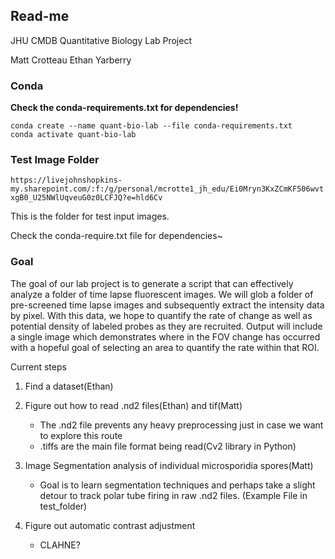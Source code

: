 ## Read-me

JHU CMDB Quantitative Biology Lab Project

Matt Crotteau
Ethan Yarberry
### Conda
**Check the conda-requirements.txt for dependencies!**


```
conda create --name quant-bio-lab --file conda-requirements.txt
conda activate quant-bio-lab
```

### Test Image Folder
```https://livejohnshopkins-my.sharepoint.com/:f:/g/personal/mcrotte1_jh_edu/Ei0Mryn3KxZCmKF506wvtxgB0_U25NWlUqveuG0z0LCFJQ?e=hld6Cv```
 
This is the folder for test input images. 

Check the conda-require.txt file for dependencies~
### Goal
The goal of our lab project is to generate a script that can effectively analyze a folder of time lapse fluorescent images. We will glob a folder of pre-screened time lapse images and subsequently extract the intensity data by pixel. With this data, we hope to quantify the rate of change as well as potential density of labeled probes as they are recruited. Output will include a single image which demonstrates where in the FOV change has occurred with a hopeful goal of selecting an area to quantify the rate within that ROI. 

Current steps
1) Find a dataset(Ethan)
2) Figure out how to read .nd2 files(Ethan) and tif(Matt)
    - The .nd2 file prevents any heavy preprocessing just in case we want to explore this route
    - .tiffs are the main file format being read(Cv2 library in Python)
3) Image Segmentation analysis of individual microsporidia spores(Matt)
    - Goal is to learn segmentation techniques and perhaps take a slight detour to track polar tube firing in raw .nd2 files. (Example File in test_folder)



    
4) Figure out automatic contrast adjustment
    - CLAHNE?